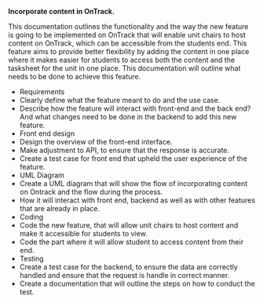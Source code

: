 ﻿**Incorporate content in OnTrack.**

This documentation outlines the functionality and the way the new feature is going to be implemented on OnTrack that will enable unit chairs to host content on OnTrack, which can be accessible from the students end. This feature aims to provide better flexibility by adding the content in one place where it makes easier for students to access both the content and the tasksheet for the unit in one place. This documentation will outline what needs to be done to achieve this feature.

- Requirements
- Clearly define what the feature meant to do and the use case.
- Describe how the feature will interact with front-end and the back end? And what changes need to be done in the backend to add this new feature. 
- Front end design 
- Design the overview of the front-end interface. 
- Make adjustment to API, to ensure that the response is accurate. 
- Create a test case for front end that upheld the user experience of the feature.
- UML Diagram
- Create a UML diagram that will show the flow of incorporating content on Ontrack and the flow during the process.  
- How it will interact with front end, backend as well as with other features that are already in place.
- Coding
- Code the new feature, that will allow unit chairs to host content and make it accessible for students to view.
- Code the part where it will allow student to access content from their end. 
- Testing 
- Create a test case for the backend, to ensure the data are correctly handled and ensure that the request is handle in correct manner. 
- Create a documentation that will outline the steps on how to conduct the test.



